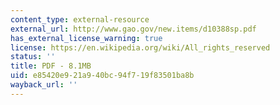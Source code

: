 ```yaml
---
content_type: external-resource
external_url: http://www.gao.gov/new.items/d10388sp.pdf
has_external_license_warning: true
license: https://en.wikipedia.org/wiki/All_rights_reserved
status: ''
title: PDF - 8.1MB
uid: e85420e9-21a9-40bc-94f7-19f83501ba8b
wayback_url: ''
---
```

